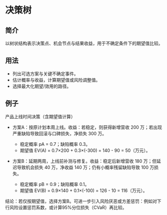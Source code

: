 # 决策树

## 简介
以树状结构表示决策点、机会节点与结果收益，用于不确定条件下的期望值比较。

## 用法
- 列出可选方案与关键不确定事件。
- 估计概率与收益，计算期望值或风险调整值。
- 选择最大化期望/效用的路径。

## 例子
产品上线时间决策（含期望值计算）

- 方案A：按原计划本周上线。收益：若稳定，则获得新增营收 200 万；若出现严重缺陷导致回滚与口碑损失，净损失 300 万。
  - 稳定概率 pA = 0.7；缺陷概率 0.3。
  - 期望值 EV(A) = 0.7×200 + 0.3×(-300) = 140 - 90 = 50（万元）。

- 方案B：延期两周，上线前补测与修复。收益：稳定后新增营收 180 万；但延迟导致机会损失 40 万，净收益 140 万；仍有小概率残留缺陷导致 100 万损失。
  - 稳定概率 pB = 0.9；缺陷概率 0.1。
  - 期望值 EV(B) = 0.9×140 + 0.1×(-100) = 126 - 10 = 116（万元）。

结论：若仅按期望值，选择方案B。可进一步引入风险厌恶或方差惩罚：例如对下行风险设置惩罚系数，或计算95%分位损失（CVaR）再比较。
